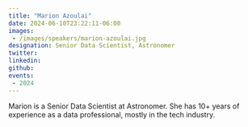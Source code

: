 ```yaml
---
title: "Marion Azoulai"
date: 2024-06-10T23:22:11-06:00
images: 
 - /images/speakers/marion-azoulai.jpg
designation: Senior Data Scientist, Astronomer
twitter: 
linkedin: 
github: 
events:
 - 2024
---
```


Marion is a Senior Data Scientist at Astronomer. She has 10+ years of experience as a data professional, mostly in the tech industry. 


